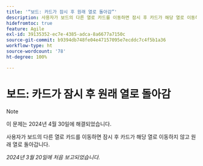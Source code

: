 ```yaml
---
title: '“보드: 카드가 잠시 후 원래 열로 돌아감”'
description: 사용자가 보드의 다른 열로 카드를 이동하면 잠시 후 카드가 해당 열로 이동하지 않고 원래 열로 돌아갑니다.
hidefromtoc: true
feature: Agile
exl-id: 39135352-ec7e-4385-adca-8a6677a7150c
source-git-commit: b9394db748fe04e47157095e7ecddc7c4f5b1a36
workflow-type: ht
source-wordcount: '78'
ht-degree: 100%

---
```


# 보드: 카드가 잠시 후 원래 열로 돌아감

>[!NOTE]
>
>이 문제는 2024년 4월 30일에 해결되었습니다.

사용자가 보드의 다른 열로 카드를 이동하면 잠시 후 카드가 해당 열로 이동하지 않고 원래 열로 돌아갑니다.

_2024년 3월 20일에 처음 보고되었습니다._

